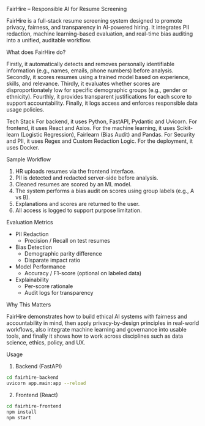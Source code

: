 FairHire – Responsible AI for Resume Screening

FairHire is a full-stack resume screening system designed to promote privacy, fairness, and transparency in AI-powered hiring. It integrates PII redaction, machine learning–based evaluation, and real-time bias auditing into a unified, auditable workflow.

What does FairHire do?

Firstly, it automatically detects and removes personally identifiable information (e.g., names, emails, phone numbers) before analysis. Secondly, it scores resumes using a trained model based on experience, skills, and relevance. Thirdly, it evaluates whether scores are disproportionately low for specific demographic groups (e.g., gender or ethnicity). Fourthly, it provides transparent justifications for each score to support accountability. Finally, it logs access and enforces responsible data usage policies.

Tech Stack
For backend, it uses Python, FastAPI, Pydantic and Uvicorn. For frontend, it uses React and Axios. For the machine learning, it uses Scikit-learn (Logistic Regression), Fairlearn (Bias Audit) and Pandas. For Security and PII, it uses Regex and Custom Redaction Logic. For the deployment, it uses Docker.

Sample Workflow

1. HR uploads resumes via the frontend interface.
2. PII is detected and redacted server-side before analysis.
3. Cleaned resumes are scored by an ML model.
4. The system performs a bias audit on scores using group labels (e.g., A vs B).
5. Explanations and scores are returned to the user.
6. All access is logged to support purpose limitation.

Evaluation Metrics

- PII Redaction
  - Precision / Recall on test resumes
- Bias Detection
  - Demographic parity difference
  - Disparate impact ratio
- Model Performance
  - Accuracy / F1-score (optional on labeled data)
- Explainability
  - Per-score rationale
  - Audit logs for transparency

Why This Matters

FairHire demonstrates how to build ethical AI systems with fairness and accountability in mind, then apply privacy-by-design principles in real-world workflows, also integrate machine learning and governance into usable tools, and finally it shows how to work across disciplines such as data science, ethics, policy, and UX.

Usage

1. Backend (FastAPI)

```bash
cd fairhire-backend
uvicorn app.main:app --reload
```
2. Frontend (React)

```bash
cd fairhire-frontend
npm install
npm start
```
